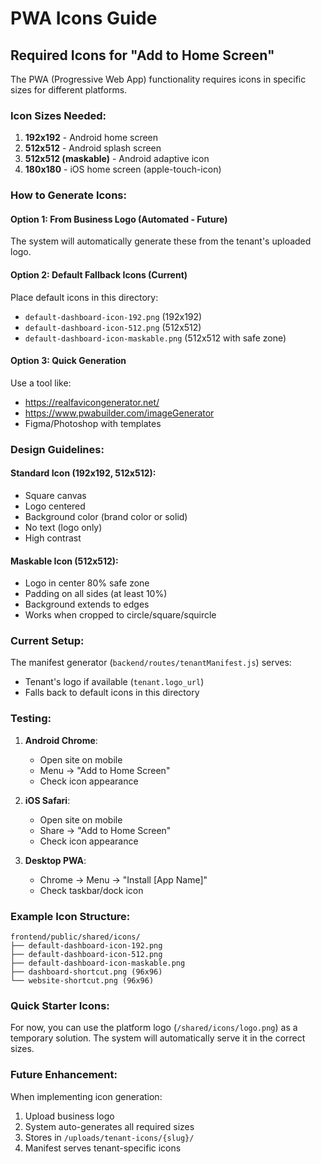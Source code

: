 # PWA Icons Guide

## Required Icons for "Add to Home Screen"

The PWA (Progressive Web App) functionality requires icons in specific sizes for different platforms.

### Icon Sizes Needed:

1. **192x192** - Android home screen
2. **512x512** - Android splash screen
3. **512x512 (maskable)** - Android adaptive icon
4. **180x180** - iOS home screen (apple-touch-icon)

### How to Generate Icons:

#### Option 1: From Business Logo (Automated - Future)
The system will automatically generate these from the tenant's uploaded logo.

#### Option 2: Default Fallback Icons (Current)
Place default icons in this directory:
- `default-dashboard-icon-192.png` (192x192)
- `default-dashboard-icon-512.png` (512x512)
- `default-dashboard-icon-maskable.png` (512x512 with safe zone)

#### Option 3: Quick Generation
Use a tool like:
- https://realfavicongenerator.net/
- https://www.pwabuilder.com/imageGenerator
- Figma/Photoshop with templates

### Design Guidelines:

#### Standard Icon (192x192, 512x512):
- Square canvas
- Logo centered
- Background color (brand color or solid)
- No text (logo only)
- High contrast

#### Maskable Icon (512x512):
- Logo in center 80% safe zone
- Padding on all sides (at least 10%)
- Background extends to edges
- Works when cropped to circle/square/squircle

### Current Setup:

The manifest generator (`backend/routes/tenantManifest.js`) serves:
- Tenant's logo if available (`tenant.logo_url`)
- Falls back to default icons in this directory

### Testing:

1. **Android Chrome**:
   - Open site on mobile
   - Menu → "Add to Home Screen"
   - Check icon appearance

2. **iOS Safari**:
   - Open site on mobile
   - Share → "Add to Home Screen"
   - Check icon appearance

3. **Desktop PWA**:
   - Chrome → Menu → "Install [App Name]"
   - Check taskbar/dock icon

### Example Icon Structure:

```
frontend/public/shared/icons/
├── default-dashboard-icon-192.png
├── default-dashboard-icon-512.png
├── default-dashboard-icon-maskable.png
├── dashboard-shortcut.png (96x96)
└── website-shortcut.png (96x96)
```

### Quick Starter Icons:

For now, you can use the platform logo (`/shared/icons/logo.png`) as a temporary solution.
The system will automatically serve it in the correct sizes.

### Future Enhancement:

When implementing icon generation:
1. Upload business logo
2. System auto-generates all required sizes
3. Stores in `/uploads/tenant-icons/{slug}/`
4. Manifest serves tenant-specific icons

